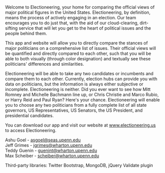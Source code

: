Welcome to Electioneering, your home for comparing the official views of major political figures in the United States. Electioneering, by definition, means the process of actively engaging in an election. Our team encourages you to do just that, with the aid of our cloud-clearing, dirt-sifting service that will let you get to the heart of political issues and the people behind them.

This app and website will allow you to directly compare the stances of major politicians on a comprehensive list of issues. Their official views will be quantified and directly compared to each other, such that you will be able to both visually (through color designation) and textually see these politicians' differences and similarities.

Electioneering will be able to take any two candidates or incumbents and compare them to each other. Currently, election hubs can provide you with data on politicians, but the information is always either subjective or incomplete. Electioneering is neither. Did you ever want to see how Mitt Romney and Michelle Bachmann line up, or Chris Christie and Marco Rubio, or Harry Reid and Paul Ryan? Here's your chance. Electioneering will enable you to choose any two politicians from a fully complete list of all state governors, US Representatives, US Senators, the US President, and presidential candidates.

You can download our app and visit our website at www.electioneering.us to access Electioneering.

Ashu Goel - asgoel@seas.upenn.edu <br />
Jeff Grimes - jgrimes@wharton.upenn.edu <br />
Teddy Guenin - guenint@wharton.upenn.edu <br />
Max Scheiber - scheiber@wharton.upenn.edu

Third-party libraries: Twitter Bootstrap, MongoDB, jQuery Validate plugin